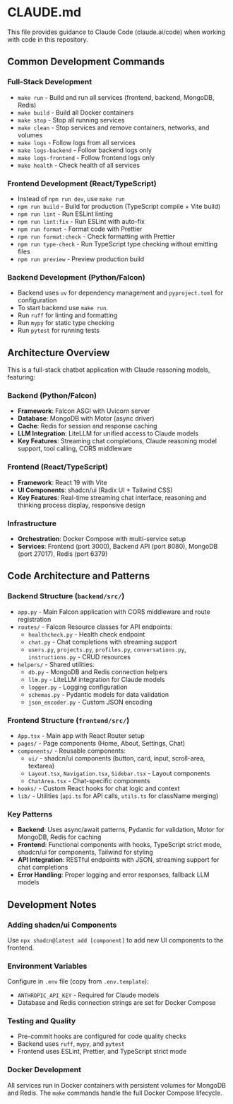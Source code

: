 # CLAUDE.md

This file provides guidance to Claude Code (claude.ai/code) when working with code in this repository.

## Common Development Commands

### Full-Stack Development

- `make run` - Build and run all services (frontend, backend, MongoDB, Redis)
- `make build` - Build all Docker containers
- `make stop` - Stop all running services
- `make clean` - Stop services and remove containers, networks, and volumes
- `make logs` - Follow logs from all services
- `make logs-backend` - Follow backend logs only
- `make logs-frontend` - Follow frontend logs only
- `make health` - Check health of all services

### Frontend Development (React/TypeScript)

- Instead of `npm run dev`, use `make run`
- `npm run build` - Build for production (TypeScript compile + Vite build)
- `npm run lint` - Run ESLint linting
- `npm run lint:fix` - Run ESLint with auto-fix
- `npm run format` - Format code with Prettier
- `npm run format:check` - Check formatting with Prettier
- `npm run type-check` - Run TypeScript type checking without emitting files
- `npm run preview` - Preview production build

### Backend Development (Python/Falcon)

- Backend uses `uv` for dependency management and `pyproject.toml` for configuration
- To start backend use `make run`.
- Run `ruff` for linting and formatting
- Run `mypy` for static type checking
- Run `pytest` for running tests

## Architecture Overview

This is a full-stack chatbot application with Claude reasoning models, featuring:

### Backend (Python/Falcon)

- **Framework**: Falcon ASGI with Uvicorn server
- **Database**: MongoDB with Motor (async driver)
- **Cache**: Redis for session and response caching
- **LLM Integration**: LiteLLM for unified access to Claude models
- **Key Features**: Streaming chat completions, Claude reasoning model support, tool calling, CORS middleware

### Frontend (React/TypeScript)

- **Framework**: React 19 with Vite
- **UI Components**: shadcn/ui (Radix UI + Tailwind CSS)
- **Key Features**: Real-time streaming chat interface, reasoning and thinking process display, responsive design

### Infrastructure

- **Orchestration**: Docker Compose with multi-service setup
- **Services**: Frontend (port 3000), Backend API (port 8080), MongoDB (port 27017), Redis (port 6379)

## Code Architecture and Patterns

### Backend Structure (`backend/src/`)

- `app.py` - Main Falcon application with CORS middleware and route registration
- `routes/` - Falcon Resource classes for API endpoints:
  - `healthcheck.py` - Health check endpoint
  - `chat.py` - Chat completions with streaming support
  - `users.py`, `projects.py`, `profiles.py`, `conversations.py`, `instructions.py` - CRUD resources
- `helpers/` - Shared utilities:
  - `db.py` - MongoDB and Redis connection helpers
  - `llm.py` - LiteLLM integration for Claude models
  - `logger.py` - Logging configuration
  - `schemas.py` - Pydantic models for data validation
  - `json_encoder.py` - Custom JSON encoding

### Frontend Structure (`frontend/src/`)

- `App.tsx` - Main app with React Router setup
- `pages/` - Page components (Home, About, Settings, Chat)
- `components/` - Reusable components:
  - `ui/` - shadcn/ui components (button, card, input, scroll-area, textarea)
  - `Layout.tsx`, `Navigation.tsx`, `Sidebar.tsx` - Layout components
  - `ChatArea.tsx` - Chat-specific components
- `hooks/` - Custom React hooks for chat logic and context
- `lib/` - Utilities (`api.ts` for API calls, `utils.ts` for className merging)

### Key Patterns

- **Backend**: Uses async/await patterns, Pydantic for validation, Motor for MongoDB, Redis for caching
- **Frontend**: Functional components with hooks, TypeScript strict mode, shadcn/ui for components, Tailwind for styling
- **API Integration**: RESTful endpoints with JSON, streaming support for chat completions
- **Error Handling**: Proper logging and error responses, fallback LLM models

## Development Notes

### Adding shadcn/ui Components

Use `npx shadcn@latest add [component]` to add new UI components to the frontend.

### Environment Variables

Configure in `.env` file (copy from `.env.template`):

- `ANTHROPIC_API_KEY` - Required for Claude models
- Database and Redis connection strings are set for Docker Compose

### Testing and Quality

- Pre-commit hooks are configured for code quality checks
- Backend uses `ruff`, `mypy`, and `pytest`
- Frontend uses ESLint, Prettier, and TypeScript strict mode

### Docker Development

All services run in Docker containers with persistent volumes for MongoDB and Redis. The `make` commands handle the full Docker Compose lifecycle.
